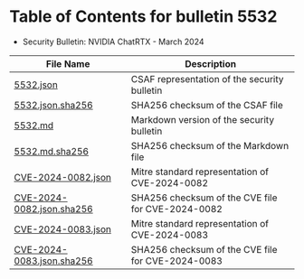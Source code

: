 # Table of Contents for bulletin 5532

 - Security Bulletin: NVIDIA ChatRTX - March 2024

| File Name | Description |
|-----------|-------------|
| [5532.json](5532.json) | CSAF representation of the security bulletin |
| [5532.json.sha256](5532.json.sha256) | SHA256 checksum of the CSAF file |
| [5532.md](5532.md) | Markdown version of the security bulletin |
| [5532.md.sha256](5532.md.sha256) | SHA256 checksum of the Markdown file |
| [CVE-2024-0082.json](CVE-2024-0082.json) | Mitre standard representation of CVE-2024-0082 |
| [CVE-2024-0082.json.sha256](CVE-2024-0082.json.sha256) | SHA256 checksum of the CVE file for CVE-2024-0082 |
| [CVE-2024-0083.json](CVE-2024-0083.json) | Mitre standard representation of CVE-2024-0083 |
| [CVE-2024-0083.json.sha256](CVE-2024-0083.json.sha256) | SHA256 checksum of the CVE file for CVE-2024-0083 |
